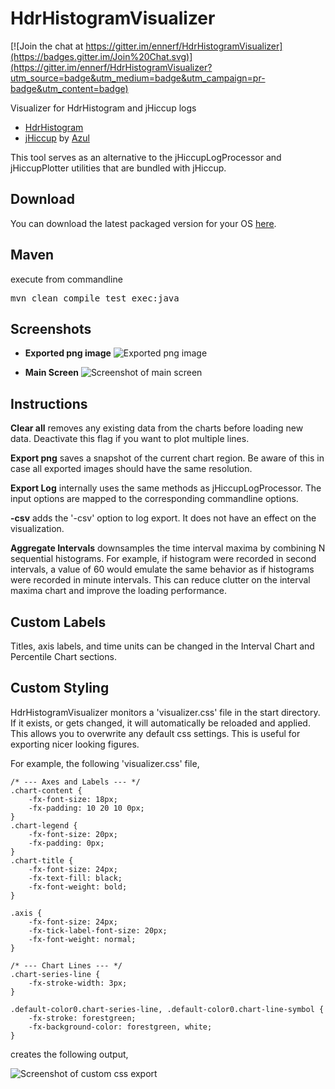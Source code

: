 HdrHistogramVisualizer
========

[![Join the chat at https://gitter.im/ennerf/HdrHistogramVisualizer](https://badges.gitter.im/Join%20Chat.svg)](https://gitter.im/ennerf/HdrHistogramVisualizer?utm_source=badge&utm_medium=badge&utm_campaign=pr-badge&utm_content=badge)

Visualizer for HdrHistogram and jHiccup logs

* [HdrHistogram](https://github.com/HdrHistogram/HdrHistogram)
* [jHiccup](https://github.com/giltene/jHiccup) by [Azul](http://www.azulsystems.com/product/jHiccup)

This tool serves as an alternative to the jHiccupLogProcessor and jHiccupPlotter utilities that are bundled with jHiccup.

<h2>Download</h2>

You can download the latest packaged version for your OS [here](https://ennerf.github.io/HdrHistogramVisualizer/download.html).

<h2>Maven</h2>
execute from commandline
<pre>mvn clean compile test exec:java</pre>

<h2>Screenshots</h2>

* **Exported png image**
![Exported png image](https://raw.githubusercontent.com/ennerf/HdrHistogramVisualizer/resources/screenshots/chart-export-2.png "PNG image export")

* **Main Screen**
![Screenshot of main screen](https://raw.githubusercontent.com/ennerf/HdrHistogramVisualizer/resources/screenshots/main-view2.png "Main screen")

<h2>Instructions</h2>

**Clear all** removes any existing data from the charts before loading new data. Deactivate this flag if you want to plot multiple lines.

**Export png** saves a snapshot of the current chart region. Be aware of this in case all exported images should have the same resolution.

**Export Log** internally uses the same methods as jHiccupLogProcessor. The input options are mapped to the corresponding commandline options.

**-csv** adds the '-csv' option to log export. It does not have an effect on the visualization.

**Aggregate Intervals** downsamples the time interval maxima by combining N sequential histograms. For example, if histogram were recorded in second intervals, a value of 60 would emulate the same behavior as if histograms were recorded in minute intervals. This can reduce clutter on the interval maxima chart and improve the loading performance.

<h2>Custom Labels</h2>

Titles, axis labels, and time units can be changed in the Interval Chart and Percentile Chart sections.

<h2>Custom Styling</h2>

HdrHistogramVisualizer monitors a 'visualizer.css' file in the start directory. If it exists, or gets changed, it will automatically be reloaded and applied. This allows you to overwrite any default css settings. This is useful for exporting nicer looking figures.

For example, the following 'visualizer.css' file,

```
/* --- Axes and Labels --- */
.chart-content {
	-fx-font-size: 18px;
    -fx-padding: 10 20 10 0px;
}
.chart-legend {
	-fx-font-size: 20px;
    -fx-padding: 0px;
}
.chart-title {
	-fx-font-size: 24px;
    -fx-text-fill: black;
    -fx-font-weight: bold;
}

.axis {
	-fx-font-size: 24px;
    -fx-tick-label-font-size: 20px;
    -fx-font-weight: normal;
}

/* --- Chart Lines --- */
.chart-series-line {
    -fx-stroke-width: 3px;
}

.default-color0.chart-series-line, .default-color0.chart-line-symbol {
    -fx-stroke: forestgreen;
	-fx-background-color: forestgreen, white;
}
```

creates the following output,

![Screenshot of custom css export](https://raw.githubusercontent.com/ennerf/HdrHistogramVisualizer/resources/screenshots/chart-export-custom.png "Export with custom CSS")


